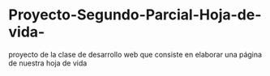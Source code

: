 # Proyecto-Segundo-Parcial-Hoja-de-vida-
proyecto de la clase de desarrollo web que consiste en elaborar una página de nuestra hoja de vida
